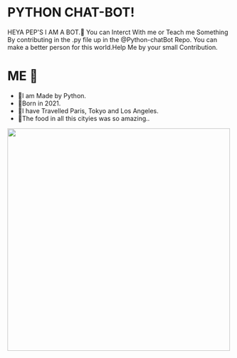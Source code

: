 # PYTHON CHAT-BOT!


HEYA PEP'S I AM A BOT.🤖 You can Interct With me or Teach me Something By contributing in the .py file up in the @Python-chatBot Repo. You can make a better person for this world.Help Me by your small Contribution.

# ME 🤖
- 🤖I am Made by Python.
- 📅Born in 2021.
- 🌆I have Travelled Paris, Tokyo and Los Angeles.
- 🍕The food in all this cityies was so amazing..


<img class='centre' src= "https://og-blog-css.outgrow.co/blog/wp-content/uploads/2019/01/robo_small.gif?x65579" width= "500" >






